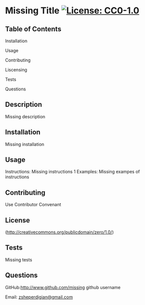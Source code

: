 # Missing Title [![License: CC0-1.0](https://licensebuttons.net/l/zero/1.0/80x15.png)](http://creativecommons.org/publicdomain/zero/1.0/)
  
 ## **Table of Contents**
  
 Installation
  
 Usage
  
 Contributing
  
 Liscensing
  
 Tests
  
 Questions 
  
 ## Description 
 Missing description 
  
 ## Installation 
 Missing installation 
  
 ## Usage 
 Instructions: Missing instructions 1 
 Examples: Missing exampes of instructions
  
 ## Contributing 
 Use Contributor Convenant
  
 ## License 
 (http://creativecommons.org/publicdomain/zero/1.0/)
  
 ## Tests 
 Missing tests
  
 ## Questions 
 GitHub:http://www.github.com/missing github username 
  
 Email: zsheperdigian@gmail.com 
    